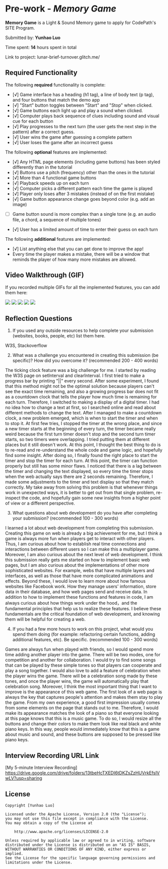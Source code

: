 # Pre-work - *Memory Game*

**Memory Game** is a Light & Sound Memory game to apply for CodePath's SITE Program. 

Submitted by: **Yunhao Luo**

Time spent: **14** hours spent in total

Link to project: lunar-brief-turnover.glitch.me/

## Required Functionality

The following **required** functionality is complete:

* [√] Game interface has a heading (h1 tag), a line of body text (p tag), and four buttons that match the demo app
* [√] "Start" button toggles between "Start" and "Stop" when clicked. 
* [√] Game buttons each light up and play a sound when clicked. 
* [√] Computer plays back sequence of clues including sound and visual cue for each button
* [√] Play progresses to the next turn (the user gets the next step in the pattern) after a correct guess. 
* [√] User wins the game after guessing a complete pattern
* [√] User loses the game after an incorrect guess

The following **optional** features are implemented:

* [√] Any HTML page elements (including game buttons) has been styled differently than in the tutorial
* [√] Buttons use a pitch (frequency) other than the ones in the tutorial
* [√] More than 4 functional game buttons
* [√] Playback speeds up on each turn
* [√] Computer picks a different pattern each time the game is played
* [√] Player only loses after 3 mistakes (instead of on the first mistake)
* [√] Game button appearance change goes beyond color (e.g. add an image)
* [ ] Game button sound is more complex than a single tone (e.g. an audio file, a chord, a sequence of multiple tones)
* [√] User has a limited amount of time to enter their guess on each turn

The following **additional** features are implemented:

- [√] List anything else that you can get done to improve the app!
- Every time the player makes a mistake, there will be a window that reminds the player of how many more mistakes are allowed.

## Video Walkthrough (GIF)

If you recorded multiple GIFs for all the implemented features, you can add them here:

![](https://i.imgur.com/Rnu9pLy.gif)
![](https://i.imgur.com/VWA4dlh.gif)
![](https://i.imgur.com/EtEzNpr.gif)
![](https://i.imgur.com/LgKIkxp.gif)
![](https://i.imgur.com/t3Zg9Bw.gif)


## Reflection Questions
1. If you used any outside resources to help complete your submission (websites, books, people, etc) list them here. 

W3S, Stackoverflow

2. What was a challenge you encountered in creating this submission (be specific)? How did you overcome it? (recommended 200 - 400 words)

The ticking clock feature was a big challenge for me. I started by reading the W3S page on setInterval and clearInterval. I first tried to make a progress
bar by printing "||" every second. After some experiment, I found that this method might not be the optimal solution because players can't see the exact
time remaining, and also a growing progress bar does not fit as a countdown clock that tells the player how much time is remaining for each turn.
Therefore, I switched to making a display of a digital timer. I had no idea how to change a text at first, so I searched online and read about different 
methods to change the text. After I managed to make a countdown clock, a new problem emerged, which is when to start the timer and when to stop it. 
At first few tries, I stopped the timer at the wrong place, and since a new timer starts at the beginning of every turn, the timer became really weird 
because the first turn timer doesn't stop and the second turn timer starts, so two timers were overlapping. I tried putting them at different places but
it still doesn't work. At this point, I thought the best thing to do is to re-read and re-understand the whole code and game logic, and hopefully find some 
insight.  After doing so, I finally found the right place to start the timer and stop the timer for each turn. At this point, the timer can function 
properly but still has some minor flaws. I noticed that there is a lag between the timer and changing the text displayed, so every time the timer stops when 
the web actually says there are 2 seconds remaining. Therefore, I made some adjustments to the timer and text display so that they match correctly. My take
away from solving this problem is that whenever things work in unexpected ways, it is better to get out from that single problem, re-inspect the code,
and hopefully gain some new insights from a higher point of view or a different perspective.


3. What questions about web development do you have after completing your submission? (recommended 100 - 300 words) 

I learned a lot about web development from completing this submission. Creating this game on web is already a big achievement for me, but I think a game
is always more fun when players get to interact with other players. Thus, I am curious about how to establish real time connections and interactions between
different users so I can make this a multiplayer game. Moreover, I am also curious about the next level of web development. I think this submission really
gets me started on how to implement basic web pages, but I am also curious about the implementations of other more sophisticated websites. For example, webs that
have multiple layers and interfaces, as well as those that have more complicated animations and effects. Beyond these, I would love to learn more about how famous
websites like Facebook work. How they manage users' information, store data in their database, and how web pages send and receive data. In addition to how to
implement these functions and features in code, I am always curious about how things work under the hood，and the fundamental principles that help us to
realize these features. I believe these fundamentals are the critical foundation of web development, and knowing them will be helpful for creating a web.


4. If you had a few more hours to work on this project, what would you spend them doing (for example: refactoring certain functions, adding additional features, etc). Be specific. (recommended 100 - 300 words) 

Games are always fun when played with friends, so I would spend more time adding another player into the game. There will be two modes, one for competition and 
another for collaboration. I would try to find some songs that can be played by these simple tones so that players can cooperate and play a song together. I would
also love to add a feature of celebration when the player wins the game. There will be a celebration song made by these tones, and once the player wins, the game
will automatically play that celebration song. Moreover, I think the most important thing that I want to improve is the appearance of this web game. The first 
look of a web page is always the key that captures people's attention and makes them stay to play the game. From my own experience, a good first impression usually comes from 
some elements on the page that stands out to me. Therefore, I would make its appearance matches the look of a piano so that everyone looking at this page knows that 
this is a music game. To do so, I would resize all the buttons and change their colors to make them look like real black and white piano keys. In this way, people would 
immediately know that this is a game about music and sound, and these buttons are supposed to be pressed like piano keys.



## Interview Recording URL Link

[My 5-minute Interview Recording]
https://drive.google.com/drive/folders/13tbeHcTXEDI6tDKZsZzHUVrkEfsIVwLV?usp=sharing


## License

    Copyright [Yunhao Luo]

    Licensed under the Apache License, Version 2.0 (the "License");
    you may not use this file except in compliance with the License.
    You may obtain a copy of the License at

        http://www.apache.org/licenses/LICENSE-2.0

    Unless required by applicable law or agreed to in writing, software
    distributed under the License is distributed on an "AS IS" BASIS,
    WITHOUT WARRANTIES OR CONDITIONS OF ANY KIND, either express or implied.
    See the License for the specific language governing permissions and
    limitations under the License.
